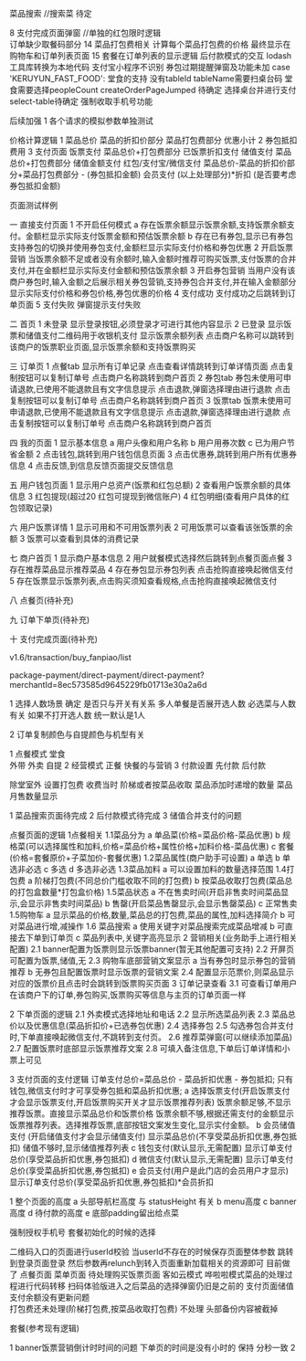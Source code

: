 
菜品搜索  //搜索菜  待定



8 支付完成页面弹窗  //单独的红包限时逻辑  
订单缺少取餐码部分
14 菜品打包费相关   计算每个菜品打包费的价格  最终显示在购物车和订单列表页面
15 套餐在订单列表的显示逻辑
后付款模式的交互
lodash工具库转换为本地代码  支付宝小程序不识别
券包过期提醒弹窗及功能未加
case 'KERUYUN_FAST_FOOD': 堂食的支持
没有tableId tableName需要扫桌台码
堂食需要选择peopleCount
createOrderPageJumped 待确定
选择桌台并进行支付 select-table待确定
强制收取手机号功能





后续加强
1 各个请求的模拟参数单独测试


价格计算逻辑
1 菜品总价  菜品的折扣价部分  菜品打包费部分 优惠小计
2 券包抵扣费用
3 支付页面
  饭票支付   菜品总价+打包费部分  已饭票折扣支付
  储值支付   菜品总价+打包费部分  储值金额支付
  红包/支付宝/微信支付  菜品总价-菜品的折扣价部分+菜品打包费部分 - (券包抵扣金额)
  会员支付  (以上处理部分)*折扣   (是否要考虑券包抵扣金额)


页面测试样例

一 直接支付页面
1 不开启任何模式
  a 存在饭票余额显示饭票余额,支持饭票余额支付。金额栏显示实际支付饭票金额和预估饭票余额
  b 存在已有券包,显示已有券包 支持券包的切换并使用券包支付,金额栏显示实际支付价格和券包优惠
2 开启饭票营销
   当饭票余额不足或者没有余额时,输入金额时推荐可购买饭票,支付饭票的合并支付,并在金额栏显示实际支付金额和预估饭票余额
3 开启券包营销
   当用户没有该商户券包时,输入金额之后展示相关券包营销,支持券包合并支付,并在输入金额部分显示实际支付价格和券包价格,券包优惠的价格
4 支付成功
  支付成功之后跳转到订单页面
5 支付失败
  弹窗提示支付失败


二 首页
1 未登录
  显示登录按钮,必须登录才可进行其他内容显示
2 已登录
  显示饭票和储值支付二维码用于收银机支付 
  显示饭票余额列表
    点击商户名称可以跳转到该商户的饭票职业页面,显示饭票余额和支持饭票购买

三 订单页
1 点餐tab
  显示所有订单记录
  点击查看详情跳转到订单详情页面
  点击复制按钮可以复制订单号
  点击商户名称跳转到商户首页
2 券包tab
  券包未使用可申请退款,已使用不能退款且有文字信息提示
  点击退款,弹窗选择理由进行退款
  点击复制按钮可以复制订单号
  点击商户名称跳转到商户首页
3 饭票tab
  饭票未使用可申请退款,已使用不能退款且有文字信息提示
  点击退款,弹窗选择理由进行退款
  点击复制按钮可以复制订单号
  点击商户名称跳转到商户首页

四 我的页面
  1 显示基本信息
    a 用户头像和用户名称
    b 用户用券次数
    c 已为用户节省金额
  2 点击钱包,跳转到用户钱包信息页面
  3 点击优惠券,跳转到用户所有优惠券信息
  4 点击反馈,到信息反馈页面提交反馈信息

五 用户钱包页面
  1 显示用户总资产(饭票和红包总额)
  2 查看用户饭票余额的具体信息
  3 红包提现(超过20 红包可提现到微信账户)
  4 红包明细(查看用户具体的红包领取记录)

六 用户饭票详情
  1 显示可用和不可用饭票列表
  2 可用饭票可以查看该张饭票的余额
  3 饭票可以查看到具体的消费记录

七 商户首页
  1 显示商户基本信息
  2 用户就餐模式选择然后跳转到点餐页面点餐
  3 存在推荐菜品显示推荐菜品
  4 存在券包显示券包列表 点击抢购直接唤起微信支付
  5 存在饭票显示饭票列表,点击购买须知查看规格,点击抢购直接唤起微信支付

八 点餐页(待补充)

九 订单下单页(待补充)

十 支付完成页面(待补充)



v1.6/transaction/buy_fanpiao/list



package-payment/direct-payment/direct-payment?merchantId=8ec573585d9645229fb01713e30a2a6d





1 选择人数场景 确定  是否只与开关有关系
多人单餐是否展开选人数
必选菜与人数有关  如果不打开选人数 统一默认是1人

2 订单复制颜色与自提颜色与机型有关






1 点餐模式
堂食  
外带 
外卖
自提
2 经营模式
正餐 快餐的与营销
3 付款设置
先付款  后付款


除堂室外  设置打包费 收费当时 阶梯或者按菜品收取
菜品添加时递增的数量
菜品月售数量显示







1 菜品搜索页面待完成
2 后付款模式待完成
3 储值合并支付的问题




点餐页面的逻辑
1点餐相关
1.1菜品分为
  a 单品菜(价格=菜品价格-菜品优惠)
  b 规格菜(可以选择属性和加料,价格=菜品价格+属性价格+加料价格-菜品优惠)
  c 套餐(价格=套餐原价+子菜加价-套餐优惠)
1.2菜品属性(商户助手可设置)
  a 单选
  b 单选非必选
  c 多选
  d 多选非必选
1.3菜品加料
  a 可以设置加料的数量选择范围
1.4打包费
  a 阶梯打包费(不同总价门槛收取不同的打包费)
  b 按菜品收取打包费(菜品总的打包盒数量*打包盒价格)
1.5菜品状态
  a 不在售卖时间(开启非售卖时间菜品显示,会显示非售卖时间菜品)
  b 售罄(开启菜品售罄显示,会显示售罄菜品)
  c 正常售卖
1.5购物车
  a 显示菜品的价格,数量,菜品总的打包费,菜品的属性,加料选择简介
  b 可对菜品进行增,减操作
1.6 菜品搜索
  a 使用关键字对菜品搜索完成菜品增减
  b 可直接去下单到订单页
  c 菜品列表中,关键字高亮显示
2 营销相关(业务助手上进行相关配置)
2.1 banner配置为饭票则显示饭票banner(暂无其他配置可支持)
2.2 开屏页可配置为饭票,储值,无
2.3 购物车底部营销文案显示
  a 当有券包时显示券包的营销推荐
  b 无券包且配置饭票时显示饭票的营销文案
2.4 配置显示范票价,则菜品显示对应的饭票价且点击时会跳转到饭票购买页面
3 订单记录查看
3.1 可查看订单用户在该商户下的订单,券包购买,饭票购买等信息与主页的订单页面一样



2 下单页面的逻辑
2.1 外卖模式选择地址和电话
2.2 显示所选菜品列表
2.3 菜品总价以及优惠信息(菜品折扣价+已选券包优惠)
2.4 选择券包
2.5 勾选券包合并支付时,下单直接唤起微信支付,不跳转到支付页。
2.6 推荐菜弹窗(可以继续添加菜品)
2.7 配置饭票时底部显示饭票推荐文案
2.8 可填入备注信息,下单后订单详情和小票上可见


3 支付页面的支付逻辑
订单支付总价=菜品总价 - 菜品折扣优惠 - 券包抵扣;
只有钱包,微信支付时才可享受券包抵和菜品折扣优惠;
a 选择饭票支付(开启饭票支付才会显示饭票支付,开启饭票购买开关才显示饭票推荐列表)
  饭票余额足够,不显示推荐饭票。直接显示菜品总价和饭票价格
  饭票余额不够,根据还需支付的金额显示饭票推荐列表。选择推荐饭票,底部按钮文案发生变化,显示实付金额。
b 会员储值支付 (开启储值支付才会显示储值支付)
  显示菜品总价(不享受菜品折扣优惠,券包抵扣)
  储值不够时,显示储值推荐列表
c 钱包支付(默认显示,无需配置)
  显示订单支付总价(享受菜品折扣优惠,券包抵扣)
d 微信支付(默认显示,无需配置)
  显示订单支付总价(享受菜品折扣优惠,券包抵扣)
e 会员支付(用户是此门店的会员用户才显示)
  显示订单支付总价(享受菜品折扣优惠,券包抵扣)*会员折扣

1 整个页面的高度
a 头部导航栏高度  与 statusHeight 有关
b menu高度
c banner高度
d 待付款的高度
e 底部padding留出给点菜


强制授权手机号
套餐初始化的时候的选择

二维码入口的页面进行userId校验 当userId不存在的时候保存页面整体参数 跳转到登录页面登录
 然后参数再relunch到转入页面重新加载相关的资源即可
目前做了 点餐页面 菜单页面   待处理购买饭票页面
客如云模式 哗啦啦模式菜品的处理过程进行代码转移
扫码体验版进入之后菜品的选择弹窗仍旧是之前的
支付页面储值支付余额没有更新问题  
打包费还未处理(阶梯打包费,按菜品收取打包费)   不处理
头部备份内容被截掉

套餐(参考现有逻辑)




1 banner饭票营销倒计时时间的问题  下单页的时间是没有小时的  保持 分秒一致
2 
